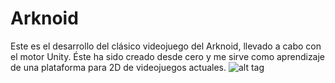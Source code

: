 # Arknoid

Este es el desarrollo del clásico videojuego del Arknoid, llevado a cabo con el motor Unity. Éste ha sido creado desde cero y me sirve como aprendizaje de una plataforma para 2D de videojuegos actuales.
![alt tag](http://s3.minijuegosgratis.com/media/icons/categories/svg/icon-cat-classic-arkanoid.svg?v=_1472039880)
